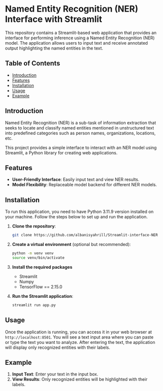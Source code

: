 # Named Entity Recognition (NER) Interface with Streamlit

This repository contains a Streamlit-based web application that provides an interface for performing inference using a Named Entity Recognition (NER) model. The application allows users to input text and receive annotated output highlighting the named entities in the text.

## Table of Contents

- [Introduction](#introduction)
- [Features](#features)
- [Installation](#installation)
- [Usage](#usage)
- [Example](#example)

## Introduction

Named Entity Recognition (NER) is a sub-task of information extraction that seeks to locate and classify named entities mentioned in unstructured text into predefined categories such as person names, organizations, locations, etc.

This project provides a simple interface to interact with an NER model using Streamlit, a Python library for creating web applications. 

## Features

- **User-Friendly Interface**: Easily input text and view NER results.
- **Model Flexibility**: Replaceable model backend for different NER models.

## Installation

To run this application, you need to have Python 3.11.9 version installed on your machine. Follow the steps below to set up and run the application.

1. **Clone the repository**:
    ```sh
    git clone https://github.com/albanisyahrill/Streamlit-interface-NER-model.git
    ```

2. **Create a virtual environment** (optional but recommended):
    ```sh
    python -m venv venv
    source venv/bin/activate
    ```
3. **Install the required packages**
   - Streamlit
   - Numpy
   - TensorFlow == 2.15.0
   
4. **Run the Streamlit application**:
    ```sh
    streamlit run app.py
    ```

## Usage

Once the application is running, you can access it in your web browser at `http://localhost:8501`. You will see a text input area where you can paste or type the text you want to analyze. After entering the text, the application will display only recognized entities with their labels.

## Example

1. **Input Text**: Enter your text in the input box.
2. **View Results**: Only recognized entities will be highlighted with their labels.
